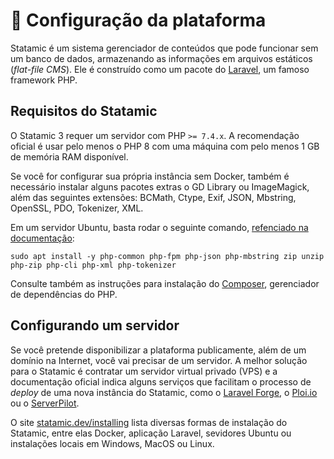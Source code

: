 # 🔧 Configuração da plataforma

Statamic é um sistema gerenciador de conteúdos que pode funcionar sem um banco de dados, armazenando as informações em arquivos estáticos (_flat-file CMS_). Ele é construído como um pacote do [Laravel](https://laravel.com/), um famoso framework PHP.

## Requisitos do Statamic

O Statamic 3 requer um servidor com PHP `>= 7.4.x`. A recomendação oficial é usar pelo menos o PHP 8 com uma máquina com pelo menos 1 GB de memória RAM disponível.

Se você for configurar sua própria instância sem Docker, também é necessário instalar alguns pacotes extras o GD Library ou ImageMagick, além das seguintes extensões: BCMath, Ctype, Exif, JSON, Mbstring, OpenSSL, PDO, Tokenizer, XML.&#x20;

Em um servidor Ubuntu, basta rodar o seguinte comando, [refenciado na documentação](https://statamic.dev/installing/ubuntu#install-php-amp-required-modules):

```
sudo apt install -y php-common php-fpm php-json php-mbstring zip unzip php-zip php-cli php-xml php-tokenizer 
```

Consulte também as instruções para instalação do [Composer](https://getcomposer.org/), gerenciador de dependências do PHP.



## Configurando um servidor&#x20;

Se você pretende disponibilizar a plataforma publicamente, além de um domínio na Internet, você vai precisar de um servidor. A melhor solução para o Statamic é contratar um servidor virtual privado (VPS) e a documentação oficial indica alguns serviços que facilitam o processo de _deploy_ de uma nova instância do Statamic, como o [Laravel Forge](https://forge.laravel.com/), o [Ploi.io](https://ploi.io/) ou o [ServerPilot](https://serverpilot.io/).

O site [statamic.dev/installing](https://statamic.dev/installing) lista diversas formas de instalação do Statamic, entre elas Docker, aplicação Laravel, sevidores Ubuntu ou instalações locais em Windows, MacOS ou Linux.&#x20;
